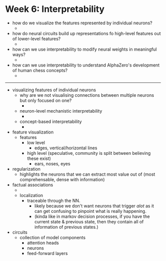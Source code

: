 # Week 6: Interpretability 

* how do we visualize the features represented by individual neurons?
    * <!-- todo: -->
* how do neural circuits build up representations fo high-level features out of lower-level features?
    * <!-- todo: -->
* how can we use interpretability to modify neural weights in meaningful ways?
    * <!-- todo: -->
* how can we use interpretability to understand AlphaZero's development of human chess concepts?
    * <!-- todo: -->
<!-- ! these are the key questions to pickup in this topic -->
---

* visualizing features of individual neurons
    * why are we not visualising connections between multiple neurons but only focused on one?
        * <!-- todo: -->
    * neuron-level mechanistic interpretability
        * <!-- todo: -->
    * concept-based interpretability
        * <!-- todo: -->
* feature visualization
    * features
        * low level
            * edges, vertical/horizontal lines
        * high level (speculative, community is split between believing these exist) <!-- [ ] find resource on this -->
            * ears, noses, eyes
* regularization
    * highlights the neurons that we can extract most value out of (most comprehensable, dense with information) <!-- [ ] encode this well on mindmap -->
* factual associations
    * <!-- todo: -->
    * localization
        * traceable through the NN.
            * likely because we don't want neurons that trigger *alot* as it can get confusing to pinpoint what is really happening.   
            * (kinda like in markov decision processes, if you have the current state & previous state, then they contain all of information of previous states.) <!-- [ ] how does that work actually? is the previous state holding onto information of *all* previous states? -->
* circuits
    * collection of model components
        * attention heads
        * neurons
        * feed-forward layers